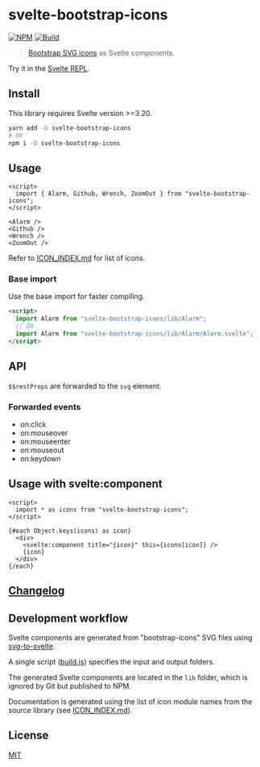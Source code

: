 # svelte-bootstrap-icons

[![NPM][npm]][npm-url]
[![Build][build]][build-badge]

> [Bootstrap SVG icons](https://github.com/twbs/icons) as Svelte components.

Try it in the [Svelte REPL](https://svelte.dev/repl/9a0e245df66248d59fadbbf007c06124?version=3.24.0).

<!-- TOC -->

## Install

This library requires Svelte version >=3.20.

```bash
yarn add -D svelte-bootstrap-icons
# OR
npm i -D svelte-bootstrap-icons
```

## Usage

```svelte
<script>
  import { Alarm, Github, Wrench, ZoomOut } from "svelte-bootstrap-icons";
</script>

<Alarm />
<Github />
<Wrench />
<ZoomOut />
```

Refer to [ICON_INDEX.md](ICON_INDEX.md) for list of icons.

### Base import

Use the base import for faster compiling.

```html
<script>
  import Alarm from "svelte-bootstrap-icons/lib/Alarm";
  // OR
  import Alarm from "svelte-bootstrap-icons/lib/Alarm/Alarm.svelte";
</script>
```

## API

`$$restProps` are forwarded to the `svg` element.

### Forwarded events

- on:click
- on:mouseover
- on:mouseenter
- on:mouseout
- on:keydown


## Usage with svelte:component

```svelte
<script>
  import * as icons from "svelte-bootstrap-icons";
</script>

{#each Object.keys(icons) as icon}
  <div>
    <svelte:component title="{icon}" this={icons[icon]} />
    {icon}
  </div>
{/each}
```

## [Changelog](CHANGELOG.md)

## Development workflow

Svelte components are generated from "bootstrap-icons" SVG files using [svg-to-svelte](https://github.com/metonym/svg-to-svelte).

A single script ([build.js](build.js)) specifies the input and output folders.

The generated Svelte components are located in the `lib` folder, which is ignored by Git but published to NPM.

Documentation is generated using the list of icon module names from the source library (see [ICON_INDEX.md](ICON_INDEX.md)).

## License

[MIT](LICENSE)

[npm]: https://img.shields.io/npm/v/svelte-bootstrap-icons.svg?color=blue
[npm-url]: https://npmjs.com/package/svelte-bootstrap-icons
[build]: https://travis-ci.com/metonym/svelte-bootstrap-icons.svg?branch=master
[build-badge]: https://travis-ci.com/metonym/svelte-bootstrap-icons
